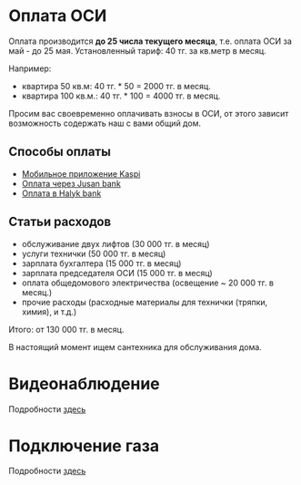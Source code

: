 # Оплата ОСИ

Оплата производится **до 25 числа текущего месяца**, т.е. оплата ОСИ за май - до 25 мая.
Установленный тариф: 40 тг. за кв.метр в месяц.

Например:

 - квартира 50 кв.м: 40 тг. * 50 = 2000 тг. в месяц.
 - квартира 100 кв.м.: 40 тг. * 100 = 4000 тг. в месяц.

Просим вас своевременно оплачивать взносы в ОСИ, от этого зависит возможность содержать наш с вами общий дом.

## Способы оплаты

 - [Мобильное приложение Kaspi](pay_kaspi.md)
 - [Оплата через Jusan bank](pay_jusan.md)
 - [Оплата в Halyk bank](pay_halyk.md)

## Статьи расходов

 - обслуживание двух лифтов (30 000 тг. в месяц)
 - услуги технички (50 000 тг. в месяц)
 - зарплата бухгалтера (15 000 тг. в месяц)
 - зарплата председателя ОСИ (15 000 тг. в месяц)
 - оплата общедомового электричества (освещение ~ 20 000 тг. в месяц.)
 - прочие расходы (расходные материалы для технички (тряпки, химия), и т.д.)

 Итого: от 130 000 тг. в месяц.

В настоящий момент ищем сантехника для обслуживания дома.

# Видеонаблюдение

Подробности [здесь](video.md)

# Подключение газа

Подробности [здесь](gas.md)
